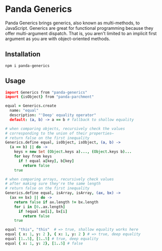 # Panda Generics

Panda Generics brings generics, also known as multi-methods, to JavaScript. Generics are great for functional programming because they offer multi-argument dispatch. That is, you aren't limited to an implicit first argument as you are with object-oriented methods.

## Installation

`npm i panda-generics`

## Usage

```coffee
import Generics from "panda-generics"
import {isObject} from "panda-parchment"

equal = Generics.create
  name: "equal"
  description: "'Deep' equality operator"
  default: (a, b) -> a == b # fallback to shallow equality

# when comparing objects, recursively check the values
# corresponding to the union of their properties—
# return false on the first inequality
Generics.define equal, isObject, isObject, (a, b) ->
  (a == b) || do ->
    keys = new Set (Object.keys a)..., (Object.keys b)...
    for key from keys
      if ! equal a[key], b[key]
        return false
    true

# when comparing arrays, recursively check values
# after making sure they're the same length
# return false on the first inequality
Generics.define equal, isArray, isArray, (ax, bx) ->
  (ax == bx) || do ->
    return false if ax.length != bx.length
    for i in [0..ax.length]
      if !equal ax[i], bx[i]
        return false
    true

equal "this", "this"  # => true, shallow equality works here
equal { x: 1, y: 2 }, { x: 1, y: 2 } # => true, deep equality
equal [1..5], [1..5] # true, deep equality
equal { x: 1, y: 2}, [1..5] # false
```
